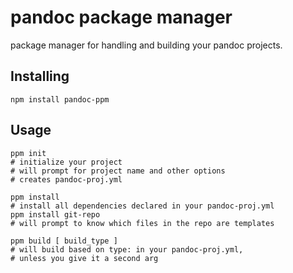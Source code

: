 pandoc package manager
======================

package manager for handling and building your pandoc projects.

Installing 
----------

    npm install pandoc-ppm

Usage
-----

    ppm init
    # initialize your project
    # will prompt for project name and other options
    # creates pandoc-proj.yml
    
    ppm install 
    # install all dependencies declared in your pandoc-proj.yml 
    ppm install git-repo
    # will prompt to know which files in the repo are templates

    ppm build [ build_type ]
    # will build based on type: in your pandoc-proj.yml,
    # unless you give it a second arg
